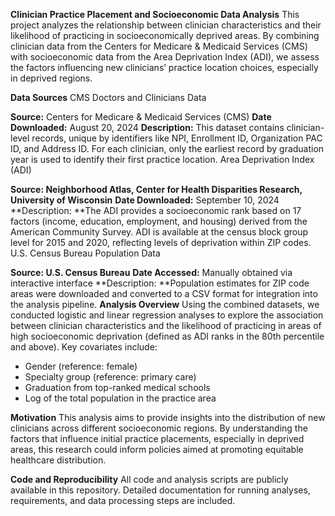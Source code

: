 **Clinician Practice Placement and Socioeconomic Data Analysis**
This project analyzes the relationship between clinician characteristics and their likelihood of practicing in socioeconomically deprived areas. By combining clinician data from the Centers for Medicare & Medicaid Services (CMS) with socioeconomic data from the Area Deprivation Index (ADI), we assess the factors influencing new clinicians’ practice location choices, especially in deprived regions.

**Data Sources**
CMS Doctors and Clinicians Data

**Source:** Centers for Medicare & Medicaid Services (CMS)
**Date Downloaded:** August 20, 2024
**Description:** This dataset contains clinician-level records, unique by identifiers like NPI, Enrollment ID, Organization PAC ID, and Address ID. For each clinician, only the earliest record by graduation year is used to identify their first practice location.
Area Deprivation Index (ADI)

**Source: Neighborhood Atlas, Center for Health Disparities Research, University of Wisconsin**
**Date Downloaded:** September 10, 2024
**Description: **The ADI provides a socioeconomic rank based on 17 factors (income, education, employment, and housing) derived from the American Community Survey. ADI is available at the census block group level for 2015 and 2020, reflecting levels of deprivation within ZIP codes.
U.S. Census Bureau Population Data

**Source: U.S. Census Bureau**
**Date Accessed:** Manually obtained via interactive interface
**Description: **Population estimates for ZIP code areas were downloaded and converted to a CSV format for integration into the analysis pipeline.
**Analysis Overview**
Using the combined datasets, we conducted logistic and linear regression analyses to explore the association between clinician characteristics and the likelihood of practicing in areas of high socioeconomic deprivation (defined as ADI ranks in the 80th percentile and above). Key covariates include:

- Gender (reference: female)
- Specialty group (reference: primary care)
- Graduation from top-ranked medical schools
- Log of the total population in the practice area


**Motivation**
This analysis aims to provide insights into the distribution of new clinicians across different socioeconomic regions. By understanding the factors that influence initial practice placements, especially in deprived areas, this research could inform policies aimed at promoting equitable healthcare distribution.

**Code and Reproducibility**
All code and analysis scripts are publicly available in this repository. Detailed documentation for running analyses, requirements, and data processing steps are included.
